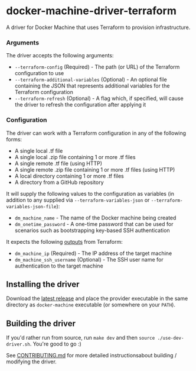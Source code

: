 # docker-machine-driver-terraform

A driver for Docker Machine that uses Terraform to provision infrastructure.

### Arguments

The driver accepts the following arguments:

* `--terraform-config` (Required) - The path (or URL) of the Terraform configuration to use
* `--terraform-additional-variables` (Optional) - An optional file containing the JSON that represents additional variables for the Terraform configuration
* `--terraform-refresh` (Optional) - A flag which, if specified, will cause the driver to refresh the configuration after applying it

### Configuration

The driver can work with a Terraform configuration in any of the following forms:

* A single local .tf file
* A single local .zip file containing 1 or more .tf files
* A single remote .tf file (using HTTP)
* A single remote .zip file containing 1 or more .tf files (using HTTP)
* A local directory containing 1 or more .tf files
* A directory from a GitHub repository

It will supply the following values to the configuration as variables (in addition to any supplied via `--terraform-variables-json` or `--terraform-variables-json-file`):

* `dm_machine_name` - The name of the Docker machine being created
* `dm_onetime_password` - A one-time password that can be used for scenarios such as bootstrapping key-based SSH authentication

It expects the following [outputs](https://www.terraform.io/docs/configuration/outputs.html) from Terraform:

* `dm_machine_ip` (Required) - The IP address of the target machine
* `dm_machine_ssh_username` (Optional) - The SSH user name for authentication to the target machine

## Installing the driver

Download the [latest release](https://github.com/tintoy/docker-machine-driver-terraform/releases) and place the provider executable in the same directory as `docker-machine` executable (or somewhere on your `PATH`).

## Building the driver

If you'd rather run from source, run `make dev` and then `source ./use-dev-driver.sh`. You're good to go :)

See [CONTRIBUTING.md](CONTRIBUTING.md) for more detailed instructionsabout building / modifying the driver.
